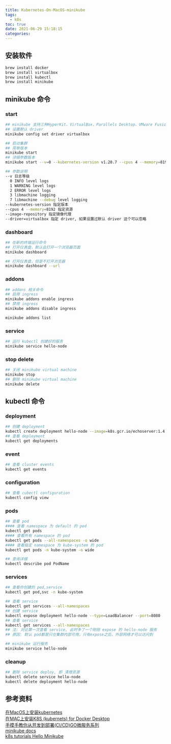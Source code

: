 ```yaml
---
title: Kubernetes-On-MacOS-minikube
tags:
  - k8s
toc: true
date: 2021-06-29 15:18:15
categories:
---
```


## 安装软件

```zsh
brew install docker
brew install virtualbox
brew install kubectl
brew install minikube
```

## minikube 命令

### start

```zsh
## minikube 支持三种HyperKit、VirtualBox、Parallels Desktop、VMware Fusion
## 设置默认 driver
minikube config set driver virtualbox

## 启动集群
## 简单版本
minikube start
## 详细参数版本
minikube start --v=0 --kubernetes-version v1.20.7 --cpus 4 --memory=8192 --image-repository=registry.cn-hangzhou.aliyuncs.com/google_containers --driver=virtualbox

## 参数说明
--v 日志等级
  0 INFO level logs
  1 WARNING level logs
  2 ERROR level logs
  3 libmachine logging
  7 libmachine --debug level logging
--kubernetes-version 指定版本
--cpus 4 --memory=8192 指定资源
--image-repository 指定镜像代理
--driver=virtualbox 指定 driver, 如果设置过默认 driver 这个可以忽略
```

### dashboard

```zsh
## 在新的终端运行命令
## 打开仪表盘，默认会打开一个浏览器页面
minikube dashboard

## 打开仪表盘，但是不打开浏览器
minikube dashboard --url
```


### addons
```zsh
## addons 相关命令
## 启用 ingress
minikube addons enable ingress
## 禁用 ingress
minikube addons disable ingress

minikube addons list
```

### service

```zsh
## 运行 kubectl 创建好的服务
minikube service hello-node
```

### stop delete

```zsh
## 关闭 minikube virtual machine
minikube stop
## 删除 minikube virtual machine
minikube delete
```

## kubectl 命令

### deployment

```zsh
## 创建 deployment
kubectl create deployment hello-node --image=k8s.gcr.io/echoserver:1.4
## 查看 deployment
kubectl get deployments
```

### event
```zsh
## 查看 cluster events
kubectl get events
```

### configuration
```zsh
## 查看 cubectl configuration
kubectl config view
```

### pods
```zsh
## 查看 pod
#### 查看 namespace 为 default 的 pod
kubectl get pods
#### 查看所有 namespace 的 pod
kubectl get pods --all-namespaces -o wide
#### 查看指定 namespace 为 kube-system 的 pod
kubectl get pods -n kube-system -o wide

## 查询详细
kubectl describe pod PodName
```

### services
```zsh
## 查看你创建的 pod,service
kubectl get pod,svc -n kube-system

## 查看 service
kubectl get services --all-namespaces
## 创建 service
kubectl expose deployment hello-node --type=LoadBalancer --port=8080
## 查看 service
kubectl get services --all-namespaces
## 注: 对比第一次查看 service, 此时多了一个刚刚 expose 的 hello-node 服务
## 原因: 默认 pod都是只在集群内部可用，只有expose之后，外部网络才可以访问到

## minikube 运行服务
minikube service hello-node
```

### cleanup
```zsh
## 删除 service deploy, 即 清理资源
kubectl delete service hello-node
kubectl delete deployment hello-node
```


## 参考资料
[在MacOS上安装kubernetes](https://www.jianshu.com/p/93e4d1508a52)  
[在MAC上安装K8S (kubernets) for Docker Desktop](https://zhuanlan.zhihu.com/p/65559363)  
[手摸手教你从开发到部署(CI/CD)GO微服务系列](https://learnku.com/docs/go-micro-build/1.0/kubernetes-mac-os-based-installation-tutorial/8878)  
[minikube docs](https://minikube.sigs.k8s.io/docs/)  
[k8s tutorials Hello Minikube](https://kubernetes.io/docs/tutorials/hello-minikube/)